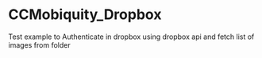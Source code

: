 # CCMobiquity_Dropbox
Test example to Authenticate in dropbox using dropbox api and fetch list of images from folder
